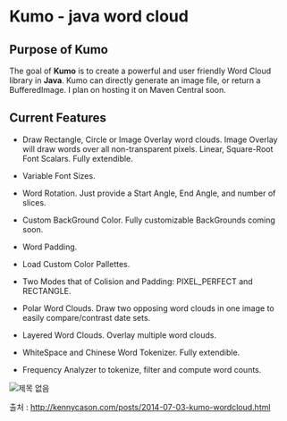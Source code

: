 # Kumo - java word cloud


## Purpose of Kumo
The goal of **Kumo** is to create a powerful and user friendly Word Cloud library in **Java**.
Kumo can directly generate an image file, or return a BufferedImage. I plan on hosting it on Maven Central soon.


## Current Features

- Draw Rectangle, Circle or Image Overlay word clouds. Image Overlay will draw words over all non-transparent pixels.
Linear, Square-Root Font Scalars. Fully extendible.

- Variable Font Sizes.

- Word Rotation. Just provide a Start Angle, End Angle, and number of slices.

- Custom BackGround Color. Fully customizable BackGrounds coming soon.

- Word Padding.

- Load Custom Color Pallettes.

- Two Modes that of Colision and Padding: PIXEL_PERFECT and RECTANGLE.

- Polar Word Clouds. Draw two opposing word clouds in one image to easily compare/contrast date sets.

- Layered Word Clouds. Overlay multiple word clouds.

- WhiteSpace and Chinese Word Tokenizer. Fully extendible.

- Frequency Analyzer to tokenize, filter and compute word counts.



![제목 없음](https://user-images.githubusercontent.com/57824945/83983501-0264a800-a96a-11ea-94d1-e3eca2d5c34a.png)


출처 : http://kennycason.com/posts/2014-07-03-kumo-wordcloud.html
